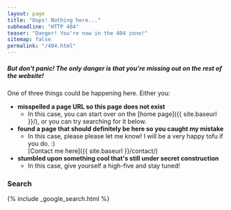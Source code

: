 ```yaml
---
layout: page
title: "Oops! Nothing here..."
subheadline: "HTTP 404"
teaser: "Danger! You're now in the 404 zone!"
sitemap: false
permalink: "/404.html"
---
```


##### But don't panic! The only danger is that you're missing out on the rest of the website!

One of three things could be happening here. Either you:
* **misspelled a page URL so this page does not exist**
  * In this case, you can start over on the [home page]({{ site.baseurl }}/), or you can try searching for it below.
* **found a page that should definitely be here so you caught my mistake**
  * In this case, please please let me know! I will be a very happy tofu if you do. :)  
    [Contact me here]({{ site.baseurl }}/contact/)
* **stumbled upon something cool that's still under secret construction**
  * In this case, give yourself a high-five and stay tuned!


### Search

{% include _google_search.html %}
